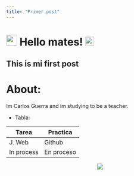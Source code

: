 ```yaml
---
title: "Primer post"
---
```

# <img src="https://github.com/TheDudeThatCode/TheDudeThatCode/blob/master/Assets/Hi.gif" width="29px"> Hello mates!&nbsp;<img src="https://github.com/TheDudeThatCode/TheDudeThatCode/blob/master/Assets/Earth.gif" width="24px">

## This is mi first post

# About: 
 Im Carlos Guerra and im studying to be a teacher.
 
* Tabla:

| Tarea         | Practica    |
| ------------- | ----------- |
| J. Web        | Github      |
|In process     | En proceso  |

<p align="center" >  
  <a href="https://github.com/CGuerra2021/github-readme-stats"> 
<img  src="https://github-readme-stats.vercel.app/api?username=CGuerra2021&&show_icons=true&theme=radical"/>
  </a>
  </p>


